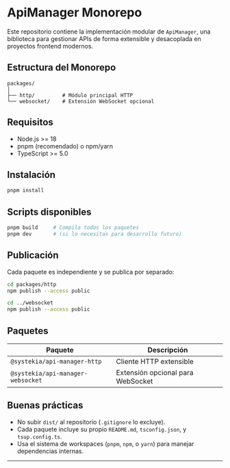# ApiManager Monorepo

Este repositorio contiene la implementación modular de `ApiManager`, una biblioteca para gestionar APIs de forma extensible y desacoplada en proyectos frontend modernos.

## Estructura del Monorepo

```
packages/
│
├── http/         # Módulo principal HTTP
└── websocket/    # Extensión WebSocket opcional
```

## Requisitos

-   Node.js >= 18
-   pnpm (recomendado) o npm/yarn
-   TypeScript >= 5.0

## Instalación

```bash
pnpm install
```

## Scripts disponibles

```bash
pnpm build     # Compila todos los paquetes
pnpm dev       # (si lo necesitas para desarrollo futuro)
```

## Publicación

Cada paquete es independiente y se publica por separado:

```bash
cd packages/http
npm publish --access public

cd ../websocket
npm publish --access public
```

## Paquetes

| Paquete                           | Descripción                       |
| --------------------------------- | --------------------------------- |
| `@systekia/api-manager-http`      | Cliente HTTP extensible           |
| `@systekia/api-manager-websocket` | Extensión opcional para WebSocket |

## Buenas prácticas

-   No subir `dist/` al repositorio (`.gitignore` lo excluye).
-   Cada paquete incluye su propio `README.md`, `tsconfig.json`, y `tsup.config.ts`.
-   Usa el sistema de workspaces (`pnpm`, `npm`, o `yarn`) para manejar dependencias internas.

---
